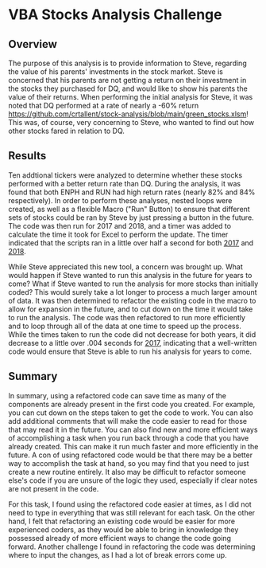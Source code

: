 # VBA Stocks Analysis Challenge
## Overview

The purpose of this analysis is to provide information to Steve, regarding the value of his parents' investments in the stock market.  Steve is concerned that his parents are not getting a return on their investment in the stocks they purchased for DQ, and would like to show his parents the value of their returns.  When performing the initial analysis for Steve, it was noted that DQ performed at a rate of nearly a -60% return https://github.com/crtallent/stock-analysis/blob/main/green_stocks.xlsm!  This was, of course, very concerning to Steve, who wanted to find out how other stocks fared in relation to DQ.  

## Results

Ten addtional tickers were analyzed to determine whether these stocks performed with a better return rate than DQ.  During the analysis, it was found that both ENPH and RUN had high return rates (nearly 82% and 84% respectively).  In order to perform these analyses, nested loops were created, as well as a flexible Macro ("Run" Button) to ensure that different sets of stocks could be ran by Steve by just pressing a button in the future.  The code was then run for 2017 and 2018, and a timer was added to calculate the time it took for Excel to perform the update.  The timer indicated that the scripts ran in a little over half a second for both [2017](https://github.com/crtallent/stock-analysis/blob/main/green_stocks%202017.png) and [2018](https://github.com/crtallent/Module-2-Challenge/blob/main/Resources/green_stocks%202018.png).

While Steve appreciated this new tool, a concern was brought up.  What would happen if Steve wanted to run this analysis in the future for years to come?  What if Steve wanted to run the analysis for more stocks than initially coded?  This would surely take a lot longer to process a much larger amount of data.  It was then determined to refactor the existing code in the macro to allow for expansion in the future, and to cut down on the time it would take to run the analysis.  The code was then refactored to run more efficiently and to loop through all of the data at one time to speed up the process.  While the times taken to run the code did not decrease for both years, it did decrease to a little over .004 seconds for [2017](https://github.com/crtallent/Module-2-Challenge/tree/main/Resources), indicating that a well-written code would ensure that Steve is able to run his analysis for years to come.

## Summary

In summary, using a refactored code can save time as many of the components are already present in the first code you created.  For example, you can cut down on the steps taken to get the code to work.  You can also add additional comments that will make the code easier to read for those that may read it in the future.  You can also find new and more efficient ways of accomplishing a task when you run back through a code that you have already created.  This can make it run much faster and more efficiently in the future.  A con of using refactored code would be that there may be a better way to accomplish the task at hand, so you may find that you need to just create a new routine entirely.  It also may be difficult to refactor someone else's code if you are unsure of the logic they used, especially if clear notes are not present in the code.

For this task, I found using the refactored code easier at times, as I did not need to type in everything that was still relevant for each task.  On the other hand, I felt that refactoring an existing code would be easier for more experienced coders, as they would be able to bring in knowledge they possessed already of more efficient ways to change the code going forward.  Another challenge I found in refactoring the code was determining where to input the changes, as I had a lot of break errors come up.
